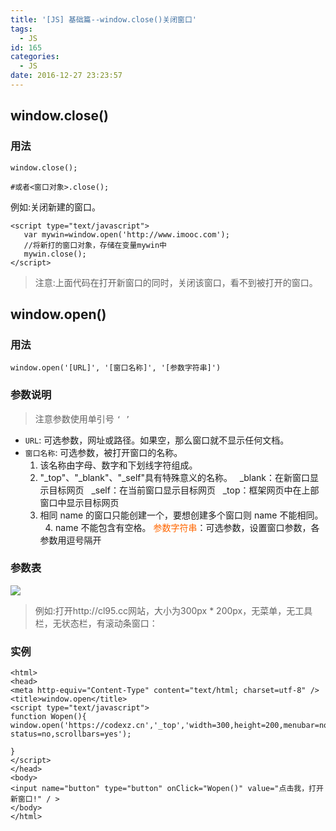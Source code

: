 ```yaml
---
title: '[JS] 基础篇--window.close()关闭窗口'
tags:
  - JS
id: 165
categories:
  - JS
date: 2016-12-27 23:23:57
---
```

## window.close()
### 用法

	window.close();
	
	#或者<窗口对象>.close(); 


例如:关闭新建的窗口。
	
	<script type="text/javascript">
	   var mywin=window.open('http://www.imooc.com');
	   //将新打的窗口对象，存储在变量mywin中
	   mywin.close();
	</script>
> 注意:上面代码在打开新窗口的同时，关闭该窗口，看不到被打开的窗口。



## window.open()

### 用法
	
	window.open('[URL]', '[窗口名称]', '[参数字符串]')
### 参数说明
> 注意参数使用单引号 `‘ ’`
- `URL`: 可选参数，网址或路径。如果空，那么窗口就不显示任何文档。
- `窗口名称`: 可选参数，被打开窗口的名称。
    1. 该名称由字母、数字和下划线字符组成。
    2. "_top"、"_blank"、"_self"具有特殊意义的名称。
       _blank：在新窗口显示目标网页
       _self：在当前窗口显示目标网页
       _top：框架网页中在上部窗口中显示目标网页
    3. 相同 name 的窗口只能创建一个，要想创建多个窗口则 name 不能相同。
    4. name 不能包含有空格。
    <span style="color: #ff6600;">参数字符串</span>：可选参数，设置窗口参数，各参数用逗号隔开
### 参数表

![](http://oic1wftgk.bkt.clouddn.com/wp-content/uploads/window-option.jpg)


> 例如:打开http://cl95.cc网站，大小为300px * 200px，无菜单，无工具栏，无状态栏，有滚动条窗口：

### 实例
	<html>
	<head>
	<meta http-equiv="Content-Type" content="text/html; charset=utf-8" />
	<title>window.open</title>
	<script type="text/javascript">
	function Wopen(){
	window.open('https://codexz.cn','_top','width=300,height=200,menubar=no,toolbar=no, status=no,scrollbars=yes');
	
	}
	</script>
	</head>
	<body>
	<input name="button" type="button" onClick="Wopen()" value="点击我，打开新窗口!" / >
	</body>
	</html>